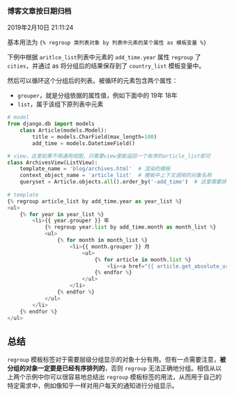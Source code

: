 ### 博客文章按日期归档
2019年2月10日 21:11:24

基本用法为 `{% regroup 类列表对象 by 列表中元素的某个属性 as 模板变量 %}`

下例中根据 `aritlce_list`列表中元素的 `add_time.year`  属性  `regroup`  了 `cities`，并通过 as 将分组后的结果保存到了 `country_list` 模板变量中。

然后可以循环这个分组后的列表。被循环的元素包含两个属性：

- `grouper`，就是分组依据的属性值，例如下面中的 19年 18年
- `list`，属于该组下原列表中元素



```python
# model
from django.db import models
	class Article(models.Model):
		title = models.CharField(max_length=100)
    	add_time = models.DatetimeField()

# view，这里如果不用通用视图，只需要view里能返回一个有序的article_list即可
class ArchivesView(ListView):
    template_name = 'blog/archives.html'  # 渲染的模板
    context_object_name = 'article_list'  # 模板中上下文调用的对象名称
    queryset = Article.objects.all().order_by('-add_time')  # 这里需要排好序
    
# template 
{% regroup article_list by add_time.year as year_list %}
<ul>
    {% for year in year_list %}
        <li>{{ year.grouper }} 年
            {% regroup year.list by add_time.month as month_list %}
            <ul>
                {% for month in month_list %}
                    <li>{{ month.grouper }} 月
                        <ul>
                            {% for article in month.list %}
                                <li><a href="{{ article.get_absolute_url }}">{{ article.title }}</a></li>
                            {% endfor %}
                        </ul>
                    </li>
                {% endfor %}
            </ul>
        </li>
    {% endfor %}
</ul>

```

## 总结

`regroup` 模板标签对于需要层级分组显示的对象十分有用。但有一点需要注意，**被分组的对象一定要是已经有序排列的**，否则 `regroup` 无法正确地分组。相信从以上两个示例中你可以很容易地总结出 `regroup` 模板标签的用法，从而用于自己的特定需求中，例如像知乎一样对用户每天的通知进行分组显示。